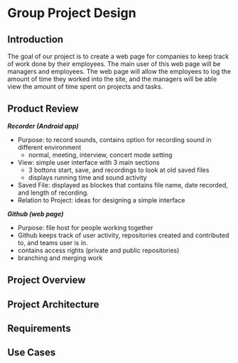 Group Project Design
======================

Introduction
---------------------
The goal of our project is to create a web page for companies to keep track of work done by their employees. The main user of this web page will be managers and employees. The web page will allow the employees to log the amount of time they worked into the site, and the managers will be able view the amount of time spent on projects and tasks.

Product Review
---------------
***Recorder (Android app)***
* Purpose: to record sounds, contains option for recording sound in different environment
    - normal, meeting, interview, concert mode setting
* View: simple user interface with 3 main sections
    - 3 bottons start, save, and recordings to look at old saved files
    - displays running time and sound activity
* Saved File: displayed as blockes that contains file name, date recorded, and length of recording.
* Relation to Project: ideas for designing a simple interface

***Github (web page)***
* Purpose: file host for people working together
* Github keeps track of user activity, repositories created and contributed to, and teams user is in.
* contains access rights (private and public repositories)
* branching and merging work

Project Overview
----------------

Project Architecture
--------------------

Requirements
------------

Use Cases
-----------